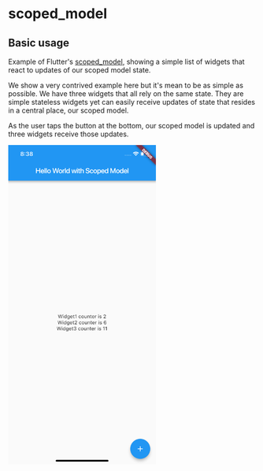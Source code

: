 # scoped_model
## Basic usage

Example of Flutter's [scoped_model](https://pub.dartlang.org/packages/scoped_model), showing a simple list of widgets that react to updates of our scoped model state.

We show a very contrived example here but it's mean to be as simple as possible. We have three widgets that all rely on the same state. They are simple stateless widgets yet can easily receive updates of state that resides in a central place, our scoped model.

As the user taps the button at the bottom, our scoped model is updated and three widgets receive those updates. 

<img src="screenshot1.png" width="300px" />
